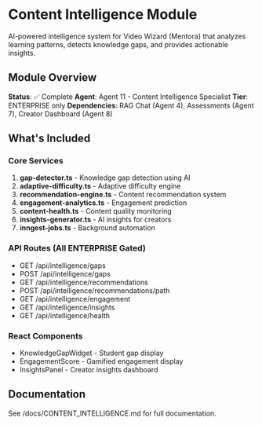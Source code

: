 # Content Intelligence Module

AI-powered intelligence system for Video Wizard (Mentora) that analyzes learning patterns, detects knowledge gaps, and provides actionable insights.

## Module Overview

**Status**: ✅ Complete
**Agent**: Agent 11 - Content Intelligence Specialist
**Tier**: ENTERPRISE only
**Dependencies**: RAG Chat (Agent 4), Assessments (Agent 7), Creator Dashboard (Agent 8)

## What's Included

### Core Services

1. **gap-detector.ts** - Knowledge gap detection using AI
2. **adaptive-difficulty.ts** - Adaptive difficulty engine
3. **recommendation-engine.ts** - Content recommendation system
4. **engagement-analytics.ts** - Engagement prediction
5. **content-health.ts** - Content quality monitoring
6. **insights-generator.ts** - AI insights for creators
7. **inngest-jobs.ts** - Background automation

### API Routes (All ENTERPRISE Gated)

- GET /api/intelligence/gaps
- POST /api/intelligence/gaps
- GET /api/intelligence/recommendations
- POST /api/intelligence/recommendations/path
- GET /api/intelligence/engagement
- GET /api/intelligence/insights
- GET /api/intelligence/health

### React Components

- KnowledgeGapWidget - Student gap display
- EngagementScore - Gamified engagement display
- InsightsPanel - Creator insights dashboard

## Documentation

See /docs/CONTENT_INTELLIGENCE.md for full documentation.
